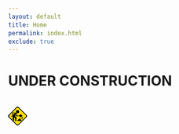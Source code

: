 ```yaml
---
layout: default
title: Home
permalink: index.html
exclude: true
---
```

<h1>UNDER CONSTRUCTION</h1>
<br />
<img src="img/MoMotorCity8021construct.gif">